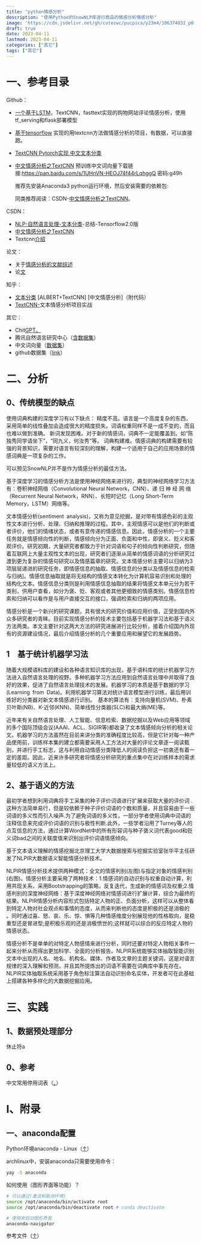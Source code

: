 ```yaml
---
title: "python情感分析"
description: "使用Python的SnowNLP库进行商品的情感分析情感分析"
image: 'https://cdn.jsdelivr.net/gh/cutecwc/pucpica/y23m4/106374032_p0.avif'
draft: true
date: 2023-04-11
lastmod: 2023-04-11
categories: ["其它"]
tags: ["其它"]
---
```


# 一、参考目录

Github：

* [一个基于LSTM](https://github.com/xiaogp/sentiment_analysis)，TextCNN，fasttext实现的购物网站评论情感分析，使用tf_serving和flask部署模型

* [基于tensorflow](https://github.com/norybaby/sentiment_analysis_textcnn) 实现的用textcnn方法做情感分析的项目，有数据，可以直接跑。

* [TextCNN Pytorch实现 中文文本分类](https://github.com/PracticingMan/chinese_text_cnn)

* [中文情感分析之TextCNN](https://github.com/kiss90/textcnn-tf)  预训练中文词向量下载链接:https://pan.baidu.com/s/1UHnVN-HEOJ74f44rLqhggQ 密码:g49h

  推荐先安装Anaconda3 python运行环境，然后安装需要的依赖包:
  
  同类推荐阅读：CSDN-[中文情感分析之TextCNN](https://blog.csdn.net/yingyujianmo/article/details/100048416#commentBox)。

CSDN：

* [NLP-自然语言处理-文本分类](https://blog.csdn.net/weixin_47082769/article/details/122393547)-总结-Tensorflow2.0版
* [中文情感分析之TextCNN](https://blog.csdn.net/yingyujianmo/article/details/100048416)
* Textcnn[介绍](https://www.cnblogs.com/zjuhaohaoxuexi/p/15154597.html)

论文：

* 关于[情感分析的文献综述](https://www.cnblogs.com/NLPlunwenjiedu/p/15864581.html)
* 论[文](https://arxiv.org/pdf/1510.03820.pdf)

知乎：

* [文本分类](https://zhuanlan.zhihu.com/p/149491055) [ALBERT+TextCNN] [中文情感分析]（附代码）
* [TextCNN-](https://zhuanlan.zhihu.com/p/401022125)文本情感分析项目实战

其它：

* Chit[GPT。](https://wenku.csdn.net/answer/9bf3f6bf3d7640ea8a699fbbf6ef9941)
* 腾讯自然语言研究中心（[含数据集](https://ai.tencent.com/ailab/nlp/zh/index.html)）
* 中文词向量（[数据集](https://github.com/Embedding/Chinese-Word-Vectors/blob/master/README_zh.md)）
* github数据集（[link](https://github.com/SophonPlus/ChineseNlpCorpus/blob/master/datasets/weibo_senti_100k/intro.ipynb)）

# 二、分析

## 0、传统模型的缺点

使用词典构建的深度学习有以下缺点：
精度不高。语言是一个高度复杂的东西，采用简单的线性叠加会造成很大的精度损失。词语权重同样不是一成不变的，而且也难以做到准确。
新词发现困难。对于新的情感词，词典不一定能覆盖到。如“陈独秀同学请坐下”，“同九义，何汝秀”等。
词典构建难。情感词典的构建需要有较强的背景知识，需要对语言有较深刻的理解，构建一个适用于自己的应用场景的情感词典是一项复杂的工作。

可以预见SnowNLP并不是作为情感分析的最佳方法。

基于深度学习的情感分析方法是使用神经网络来进行的，典型的神经网络学习方法有：卷积神经网络（Convolutional Neural Network，CNN）、递 归 神 经 网 络 （Recurrent Neural Network，RNN）、长短时记忆（Long Short-Term Memory，LSTM）网络等。

文本情感分析(sentiment analysis)，又称为意见挖掘，是对带有情感色彩的主观性文本进行分析、处理、归纳和推理的过程。其中，主观情感可以是他们的判断或者评价，他们的情绪状态，或者有意传递的情感信息。因此，情感分析的一个主要任务就是情感倾向性的判断，情感倾向分为正面、负面和中性，即褒义、贬义和客观评价。研究初期，大量研究者都致力于针对词语和句子的倾向性判断研究，但随着互联网上大量主观性文本的出现，研究者们逐渐从简单的情感词语的分析研究过渡到更为复杂的情感句研究以及情感篇章的研究。文本情感分析主要可以归纳为3项层层递进的研究任务，即情感信息的抽取、情感信息的分类以及情感信息的检索与归纳]。情感信息抽取就是将无结构的情感文本转化为计算机容易识别和处理的结构化文本。情感信息分类则是利用情感信息抽取的结果将情感文本单元分为若干类别，供用户查看，如分为褒、贬、客观或者其他更细致的情感类别。情感信息检索和归纳可以看作是与用户直接交互的接口，强调检索和归纳的两项应用。 

情感分析是一个新兴的研究课题，具有很大的研究价值和应用价值，正受到国内外众多研究者的青睐。目前实现情感分析的技术主要包括基于机器学习法和基于语义方法两类。本文主要针对这两大方法的研究进展进行比较分析，接着介绍国内外现有的资源建设情况，最后介绍情感分析的几个重要应用和展望它的发展趋势。

## 1  基于统计机器学习法

随着大规模语料库的建设和各种语言知识库的出现，基于语料库的统计机器学习方法进入自然语言处理的视野。多种机器学习方法应用到自然语言处理中并取得了良好的效果，促进了自然语言处理技术的发展。机器学习的本质是基于数据的学习(Learning from Data)。利用机器学习算法对统计语言模型进行训练，最后用训练好的分类器对新文本情感进行识别。 基本的算法有：支持向量机(SVM)、朴素贝叶斯(NB)、K-近邻(KNN)、简单线性分类器(SLC)和最大熵(ME)等。

近年来有关自然语言处理、人工智能、信息检索、数据挖掘以及Web应用等领域的多个国际顶级会议(AAAI、ACL、SIGIR等)都收录了文本情感倾向分析的相关论文。机器学习的方法虽然在目前来讲分类的准确程度比较高，但是它针对每一种产品使用前，训练样本集的建立都需要采用人工方法对大量的评论文章逐一阅读甄别，并进行手工标志，这与利用自动情感分类降低人的阅读负担这一初衷还有着一定的差距。因此，近来许多研究者将情感分析研究的重点集中在对训练样本的需求量较低的语义方法上。

## 2、基于语义的方法

最初学者想到利用词典将手工采集的种子评价词语进行扩展来获取大量的评价词 .这种方法简单易行，但是较依赖于种子评价词语的个数和质量，并且容易由于一些词语的多义性而引入噪声.为了避免词语的多义性，一部分学者使用词典中词语的注释信息来完成评价词语的识别与极性判断.此外，一些学者沿用了Turney等人的点互信息的方法，通过计算WordNet中的所有形容词与种子褒义词代表good和贬义词bad之间的关联度值来识别出评价词语情感倾向。

基于文本语义理解的情感挖掘北京理工大学大数据搜索与挖掘实验室张华平主任研发了NLPIR大数据语义智能情感分析技术。

NLPIR情感分析技术提供两种模式：全文的情感判别(左图)与指定对象的情感判别(右图)。情感分析主要采用了两种技术：1.情感词的自动识别与权重自动计算，利用共现关系，采用Bootstrapping的策略，反复迭代，生成新的情感词及权重;2.情感判别的深度神经网络：基于深度神经网络对情感词进行扩展计算，综合为最终的结果。NLPIR情感分析内容形式包括特定人物的正、负面分析，这样可以从整体看到特定人物对社会观点和事情的态度，从而来判断他的态度是积极的还是消极的 。同时通过喜、怒、哀、乐、惊、惧等几种情感维度分别展现他的性格取向，是稳重型还是冒进型;是积极乐观的还是消极愤世的;这样就可以综合的反应特定人物的情感状态。

情感分析不是单单的对特定人物感情来进行分析，同时还要对特定人物相关事件一起来分析从而得出更加科学、全面的分析报告。NLPIR系统能够实体抽取智能识别文本中出现的人名、地名、机构名、媒体、作者及文章的主题关键词，这是对语言规律的深入理解和预测，并且其所提炼出的词语不需要在词典库中事先存在。NLPIR实体抽取系统采用基于角色标注算法自动识别命名实体，开发者可在此基础上搭建各种多样化的大数据挖掘应用。

# 三、实践

## 1、数据预处理部分


休止符a




## 0、参考

中文常用停用词表（[。](https://github.com/goto456/stopwords)）

# I、附录

## 一、anaconda配置

Python环境anaconda - Linux（[↑](https://blog.csdn.net/qq_38870718/article/details/122796306)）

archlinux中，安装anaconda只需要使用命令：

```bash
yay -S anaconda
```

如何使用（图形界面等功能）？

```bash
# 可以通过(激活和取消环境)
source /opt/anaconda/bin/activate root
source /opt/anaconda/bin/deactivate root # conda deactivate

# 使用来启动图形界面
anaconda-navigator
```

参考文件（[↑](https://blog.csdn.net/qq_42663663/article/details/125227099)）
